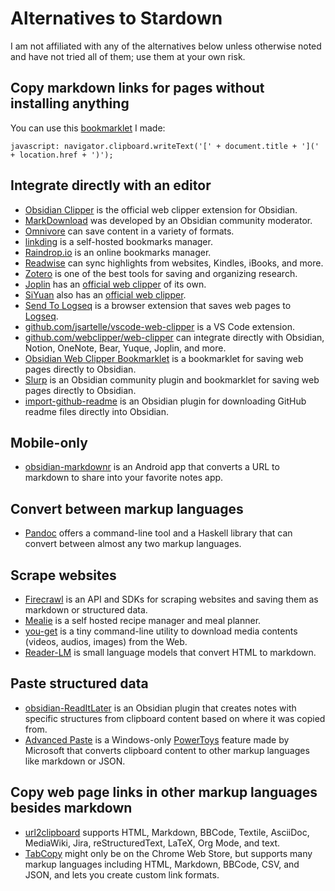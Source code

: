 # Alternatives to Stardown

I am not affiliated with any of the alternatives below unless otherwise noted and have not tried all of them; use them at your own risk.

## Copy markdown links for pages without installing anything

You can use this [bookmarklet](https://en.wikipedia.org/wiki/Bookmarklet) I made:

`javascript: navigator.clipboard.writeText('[' + document.title + '](' + location.href + ')');`

## Integrate directly with an editor

* [Obsidian Clipper](https://github.com/obsidianmd/obsidian-clipper) is the official web clipper extension for Obsidian.
* [MarkDownload](https://github.com/deathau/markdownload) was developed by an Obsidian community moderator.
* [Omnivore](https://omnivore.app/) can save content in a variety of formats.
* [linkding](https://github.com/sissbruecker/linkding) is a self-hosted bookmarks manager.
* [Raindrop.io](https://raindrop.io/) is an online bookmarks manager.
* [Readwise](https://readwise.io/) can sync highlights from websites, Kindles, iBooks, and more.
* [Zotero](https://www.zotero.org/) is one of the best tools for saving and organizing research.
* [Joplin](https://github.com/laurent22/joplin) has an [official web clipper](https://github.com/laurent22/joplin/blob/dev/readme/apps/clipper.md) of its own.
* [SiYuan](https://github.com/siyuan-note/siyuan) also has an [official web clipper](https://github.com/siyuan-note/siyuan-chrome).
* [Send To Logseq](https://chromewebstore.google.com/detail/send-to-logseq/mgdccnefjlmhnfbmlnhddoogimbpmilj) is a browser extension that saves web pages to [Logseq](https://github.com/logseq/logseq?tab=readme-ov-file).
* [github.com/jsartelle/vscode-web-clipper](https://github.com/jsartelle/vscode-web-clipper) is a VS Code extension.
* [github.com/webclipper/web-clipper](https://github.com/webclipper/web-clipper) can integrate directly with Obsidian, Notion, OneNote, Bear, Yuque, Joplin, and more.
* [Obsidian Web Clipper Bookmarklet](https://gist.github.com/kepano/90c05f162c37cf730abb8ff027987ca3) is a bookmarklet for saving web pages directly to Obsidian.
* [Slurp](https://github.com/inhumantsar/slurp) is an Obsidian community plugin and bookmarklet for saving web pages directly to Obsidian.
* [import-github-readme](https://github.com/chasebank87/import-github-readme) is an Obsidian plugin for downloading GitHub readme files directly into Obsidian.

## Mobile-only

* [obsidian-markdownr](https://github.com/IAmStoxe/obsidian-markdownr) is an Android app that converts a URL to markdown to share into your favorite notes app.

## Convert between markup languages

* [Pandoc](https://pandoc.org/) offers a command-line tool and a Haskell library that can convert between almost any two markup languages.

## Scrape websites

* [Firecrawl](https://github.com/mendableai/firecrawl) is an API and SDKs for scraping websites and saving them as markdown or structured data.
* [Mealie](https://github.com/mealie-recipes/mealie) is a self hosted recipe manager and meal planner.
* [you-get](https://github.com/soimort/you-get) is a tiny command-line utility to download media contents (videos, audios, images) from the Web.
* [Reader-LM](https://jina.ai/news/reader-lm-small-language-models-for-cleaning-and-converting-html-to-markdown/?nocache=1) is small language models that convert HTML to markdown.

## Paste structured data

* [obsidian-ReadItLater](https://github.com/DominikPieper/obsidian-ReadItLater) is an Obsidian plugin that creates notes with specific structures from clipboard content based on where it was copied from.
* [Advanced Paste](https://learn.microsoft.com/en-us/windows/powertoys/advanced-paste) is a Windows-only [PowerToys](https://learn.microsoft.com/en-us/windows/powertoys/install) feature made by Microsoft that converts clipboard content to other markup languages like markdown or JSON.

## Copy web page links in other markup languages besides markdown

* [url2clipboard](https://github.com/asamuzaK/url2clipboard) supports HTML, Markdown, BBCode, Textile, AsciiDoc, MediaWiki, Jira, reStructuredText, LaTeX, Org Mode, and text.
* [TabCopy](https://chromewebstore.google.com/detail/tabcopy/micdllihgoppmejpecmkilggmaagfdmb) might only be on the Chrome Web Store, but supports many markup languages including HTML, Markdown, BBCode, CSV, and JSON, and lets you create custom link formats.
